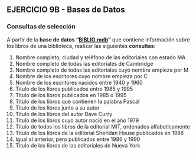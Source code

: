 ## EJERCICIO 9B - Bases de Datos

### Consultas de selección

A partir de la **base de datos “[BIBLIO.mdb](http://descargas.teformas.com/Archivos%20Teformas/BIBLIO.accdb)”** que contiene información sobre los libros de una biblioteca, realizar las siguientes **consultas**:

1. Nombre completo, ciudad y teléfono de las editoriales con estado MA
2.  Nombre completo de todas las editoriales de Cambridge 
3.  Nombre completo de todas las editoriales cuyo nombre empieza por M
4.  Nombre de los escritores cuyo nombre empieza por C
5.  Nombre de los escritores nacidos entre 1940 y 1960
6.  Titulo de los libros publicados entre 1985 y 1995
7.  Titulo de los libros publicados en 1985 o 1995
8.  Titulo de los libros que contienen la palabra Pascal
9.  Titulo de los libros junto a su autor
10.  Titulo de los libros del autor Dave Curry
11.  Titulo de los libros cuyo autor nació en el año 1979
12.  Titulo de todos los libros de la editorial MIT, ordenados alfabeticamente
13.  Titulo de los libros de la editorial Sheridan House publicados en 1986
14.  Igual al anterior, pero publicados entre 1986 y 1990
15.  Titulo de los libros de las editoriales de Nueva York
